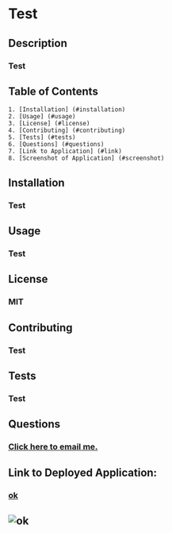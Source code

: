 # Test
  ## Description
  ###   Test
  
  ## Table of Contents
    1. [Installation] (#installation)
    2. [Usage] (#usage)
    3. [License] (#license)
    4. [Contributing] (#contributing)
    5. [Tests] (#tests)
    6. [Questions] (#questions)
    7. [Link to Application] (#link)
    8. [Screenshot of Application] (#screenshot)

  ## Installation <a name="installation"></a>
  ### Test

  ## Usage <a name="usage"></a>
  ### Test

  ## License <a name="license"></a>
  ### MIT

  ## Contributing <a name="contributing"></a>
  ### Test

  ## Tests <a name="tests"></a>
  ### Test

  ## Questions <a name="questions"></a>
  ### [Click here to email me.](mailto:meganmbryan12@gmail.com)

  ## Link to Deployed Application: 
  ### [ok](ok) <a name="link"></a>
  ## ![ok](ok) <a name="screenshot"></a>
